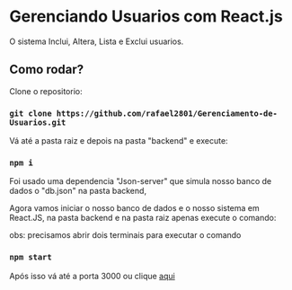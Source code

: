 # Gerenciando Usuarios com React.js

O sistema Inclui, Altera, Lista e Exclui usuarios.

## Como rodar?

Clone o repositorio:

### `git clone https://github.com/rafael2801/Gerenciamento-de-Usuarios.git`

Vá até a pasta raiz e depois na pasta "backend" e execute:

### `npm i`

Foi usado uma dependencia "Json-server" que simula nosso banco de dados o "db.json" na pasta backend,

Agora vamos iniciar o nosso banco de dados e o nosso sistema em React.JS, na pasta 
backend e na pasta raiz apenas execute o comando:

obs: precisamos abrir dois terminais para executar o comando

### `npm start`

Após isso vá até a porta 3000 ou clique [aqui](http://localhost:3000/#/)
